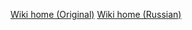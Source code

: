 [Wiki home (Original)](https://github.com/gorhill/uBlock/wiki/)
[Wiki home (Russian)](https://github.com/bershan2/uBlock/wiki)